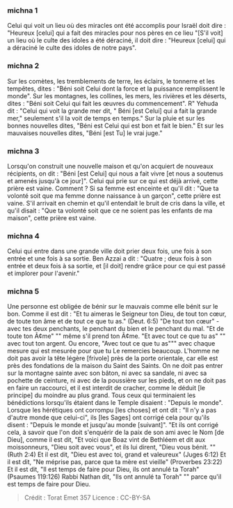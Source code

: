 
### michna 1
Celui qui voit un lieu où des miracles ont été accomplis pour Israël doit dire : "Heureux [celui] qui a fait des miracles pour nos pères en ce lieu "[S'il voit] un lieu où le culte des idoles a été déraciné, il doit dire : "Heureux [celui] qui a déraciné le culte des idoles de notre pays".

### michna 2
Sur les comètes, les tremblements de terre, les éclairs, le tonnerre et les tempêtes, dites : "Béni soit Celui dont la force et la puissance remplissent le monde". Sur les montagnes, les collines, les mers, les rivières et les déserts, dites : "Béni soit Celui qui fait les œuvres du commencement". R" Yehuda dit : "Celui qui voit la grande mer dit, " Béni [est Celui] qui a fait la grande mer," seulement s'il la voit de temps en temps." Sur la pluie et sur les bonnes nouvelles dites, "Béni est Celui qui est bon et fait le bien." Et sur les mauvaises nouvelles dites, "Béni [est Tu] le vrai juge."

### michna 3
Lorsqu'on construit une nouvelle maison et qu'on acquiert de nouveaux récipients, on dit : "Béni [est Celui] qui nous a fait vivre [et nous a soutenus et amenés jusqu'à ce jour]".  Celui qui prie sur ce qui est déjà arrivé, cette prière est vaine. Comment ? Si sa femme est enceinte et qu'il dit : "Que ta volonté soit que ma femme donne naissance à un garçon", cette prière est vaine. S'il arrivait en chemin et qu'il entendait le bruit de cris dans la ville, et qu'il disait : "Que ta volonté soit que ce ne soient pas les enfants de ma maison", cette prière est vaine.

### michna 4
Celui qui entre dans une grande ville doit prier deux fois, une fois à son entrée et une fois à sa sortie. Ben Azzai a dit : "Quatre ; deux fois à son entrée et deux fois à sa sortie, et [il doit] rendre grâce pour ce qui est passé et implorer pour l'avenir."

### michna 5
Une personne est obligée de bénir sur le mauvais comme elle bénit sur le bon. Comme il est dit : "Et tu aimeras le Seigneur ton Dieu, de tout ton cœur, de toute ton âme et de tout ce que tu as." (Deut. 6:5) "De tout ton cœur" - avec tes deux penchants, le penchant du bien et le penchant du mal. "Et de toute ton Ã¢me" "" même s'il prend ton Ã¢me. "Et avec tout ce que tu as" "" avec tout ton argent. Ou encore, "Avec tout ce que tu as""" avec chaque mesure qui est mesurée pour que tu Le remercies beaucoup. L'homme ne doit pas avoir la tête légère [frivole] près de la porte orientale, car elle est près des fondations de la maison du Saint des Saints. On ne doit pas entrer sur la montagne sainte avec son bâton, ni avec sa sandale, ni avec sa pochette de ceinture, ni avec de la poussière sur les pieds, et on ne doit pas en faire un raccourci, et il est interdit de cracher, comme le déduit [le principe] du moindre au plus grand.  Tous ceux qui terminaient les bénédictions lorsqu'ils étaient dans le Temple disaient : "Depuis le monde". Lorsque les hérétiques ont corrompu [les choses] et ont dit : "Il n'y a pas d'autre monde que celui-ci", ils [les Sages] ont corrigé cela pour qu'ils disent : "Depuis le monde et jusqu'au monde [suivant]". "Et ils ont corrigé cela, à savoir que l'on doit s'enquérir de la paix de son ami avec le Nom [de Dieu], comme il est dit, "Et voici que Boaz vint de Bethléem et dit aux moissonneurs, "Dieu soit avec vous", et ils lui dirent, "Dieu vous bénit. "" (Ruth 2:4) Et il est dit, "Dieu est avec toi, grand et valeureux" (Juges 6:12) Et il est dit, "Ne méprise pas, parce que ta mère est vieille" (Proverbes 23:22) Et il est dit, "Il est temps de faire pour Dieu, ils ont annulé ta Torah" (Psaumes 119:126) Rabbi Nathan dit, "Ils ont annulé ta Torah" "" parce qu'il est temps de faire pour Dieu.

>Crédit : Torat Emet 357
>Licence : CC-BY-SA 